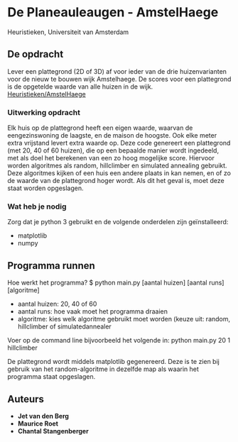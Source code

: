 # De Planeauleaugen - AmstelHaege

Heuristieken, Universiteit van Amsterdam

## De opdracht

Lever een plattegrond (2D of 3D) af voor ieder van de drie huizenvarianten voor de nieuw te bouwen wijk Amstelhaege. De scores voor een plattegrond is de opgetelde waarde van alle huizen in de wijk.
[Heuristieken/AmstelHaege](http://heuristieken.nl/wiki/index.php?title=Amstelhaege)

### Uitwerking opdracht

Elk huis op de plattegrond heeft een eigen waarde, waarvan de eengezinswoning de laagste, en de maison de hoogste. Ook elke meter extra vrijstand levert extra waarde op.
Deze code genereert een plattegrond (met 20, 40 of 60 huizen), die op een bepaalde manier wordt ingedeeld, met als doel het berekenen van een zo hoog mogelijke score.
Hiervoor worden algoritmes als random, hillclimber en simulated annealing gebruikt. Deze algoritmes kijken of een huis een andere plaats in kan nemen, en of zo de waarde van de plattegrond hoger wordt. Als dit het geval is, moet deze staat worden opgeslagen. 

### Wat heb je nodig

Zorg dat je python 3 gebruikt en de volgende onderdelen zijn geïnstalleerd:
- matplotlib
- numpy

## Programma runnen

Hoe werkt het programma?
$ python main.py [aantal huizen] [aantal runs] [algoritme]

- aantal huizen: 20, 40 of 60
- aantal runs: hoe vaak moet het programma draaien
- algoritme: kies welk algoritme gebruikt moet worden (keuze uit: random, hillclimber of simulatedannealer

Voer op de command line bijvoorbeeld het volgende in: python main.py 20 1 hillclimber

De plattegrond wordt middels matplotlib gegenereerd. Deze is te zien bij gebruik van het random-algoritme in dezelfde map als waarin het programma staat opgeslagen.

## Auteurs

* **Jet van den Berg**
* **Maurice Roet**
* **Chantal Stangenberger**
